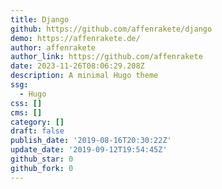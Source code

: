 ```yaml
---
title: Django
github: https://github.com/affenrakete/django
demo: https://affenrakete.de/
author: affenrakete
author_link: https://github.com/affenrakete
date: 2023-11-26T08:06:29.208Z
description: A minimal Hugo theme
ssg:
  - Hugo
css: []
cms: []
category: []
draft: false
publish_date: '2019-08-16T20:30:22Z'
update_date: '2019-09-12T19:54:45Z'
github_star: 0
github_fork: 0
---
```

